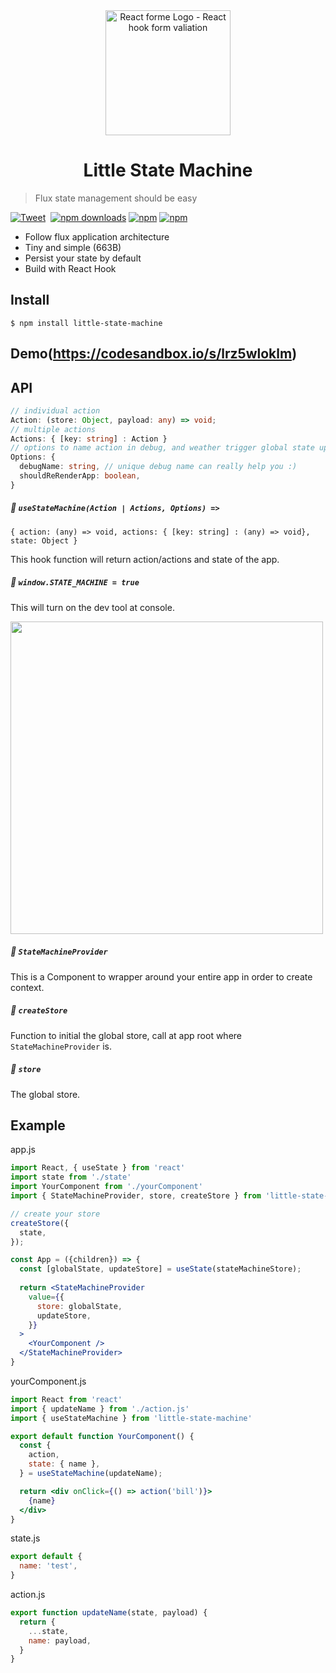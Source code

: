 <div align="center"><img src="https://github.com/bluebill1049/little-state-machine/blob/master/docs/logo.png" alt="React forme Logo - React hook form valiation" width="200px" />
    <h1>Little State Machine</h2>
</div>

> Flux state management should be easy

[![Tweet](https://img.shields.io/twitter/url/http/shields.io.svg?style=social)](https://twitter.com/intent/tweet?text=Little-State-Machine&url=https://github.com/bluebill1049/little-state-machine)&nbsp; [![npm downloads](https://img.shields.io/npm/dm/little-state-machine.svg?style=flat-square)](https://www.npmjs.com/package/little-state-machine)
[![npm](https://img.shields.io/npm/dt/little-state-machine.svg?style=flat-square)](https://www.npmjs.com/package/little-state-machine)
[![npm](https://img.shields.io/npm/l/little-state-machine.svg?style=flat-square)](https://www.npmjs.com/package/react-lazyload-image)

- Follow flux application architecture
- Tiny and simple (663B)
- Persist your state by default
- Build with React Hook

## Install

    $ npm install little-state-machine
    
## Demo(https://codesandbox.io/s/lrz5wloklm)
    
## API
```typescript
// individual action
Action: (store: Object, payload: any) => void;
// multiple actions
Actions: { [key: string] : Action }
// options to name action in debug, and weather trigger global state update to re-render entire app 
Options: {
  debugName: string, // unique debug name can really help you :)
  shouldReRenderApp: boolean, 
}

```
##### 🔗 `useStateMachine(Action | Actions, Options) =>` 
`{ action: (any) => void, actions: { [key: string] : (any) => void}, state: Object }`

This hook function will return action/actions and state of the app. 

##### 🔗 `window.STATE_MACHINE = true`
This will turn on the dev tool at console.

<img width="500" src="https://github.com/bluebill1049/little-state-machine/blob/master/docs/devtool.png" />

##### 🔗 `StateMachineProvider`
This is a Component to wrapper around your entire app in order to create context.

##### 🔗 `createStore`
Function to initial the global store, call at app root where `StateMachineProvider` is.

##### 🔗 `store`
The global store. 
 
## Example

app.js
```jsx
import React, { useState } from 'react'
import state from './state'
import YourComponent from './yourComponent'
import { StateMachineProvider, store, createStore } from 'little-state-machine'

// create your store
createStore({
  state,
});

const App = ({children}) => {
  const [globalState, updateStore] = useState(stateMachineStore);
  
  return <StateMachineProvider
    value={{
      store: globalState,
      updateStore,
    }}
  >
    <YourComponent />
  </StateMachineProvider>
}
```

yourComponent.js
```jsx
import React from 'react'
import { updateName } from './action.js'
import { useStateMachine } from 'little-state-machine'

export default function YourComponent() {
  const {
    action,
    state: { name },
  } = useStateMachine(updateName);

  return <div onClick={() => action('bill')}>
    {name}
  </div>
}
```

state.js
```js
export default {
  name: 'test',
}
```

action.js
```js
export function updateName(state, payload) {
  return {
    ...state,
    name: payload,
  }
}
```
